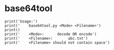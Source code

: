 # base64tool

    print('Usage:')
    print('    base64tool.py <Mode> <Filename>')
    print()
    print('    <Mode>:      decode OR encode')
    print('    <Filename>:       abc.txt')
    print('    <Filename> should not contain space')
